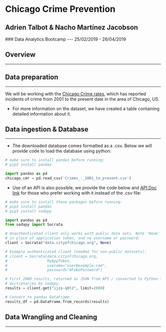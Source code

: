 # Chicago Crime Prevention
## Adrien Talbot & Nacho Martínez Jacobson
### Data Analytics Bootcamp --- 25/02/2019 - 26/04/2019

## Overview
-------------

## Data preparation
---------------------
We will be working with the [Chicago Crime rates](https://data.cityofchicago.org/Public-Safety/Crimes-2001-to-present/ijzp-q8t2), which has reported incidents of crime from 2001 to the present date in the area of Chicago, US.

- For more information on the dataset, we have created a table containing detailed information about it.

## Data ingestion & Database
-------------------------------
- The downloaded database comes formatted as a .csv. Below we will provide code to load the database using python:

```python
# make sure to install pandas before running:
# pip3 install pandas

import pandas as pd
chicago_cmr = pd.read_csv('Crimes_-_2001_to_present.csv')
```

- Use of an API is also possible, we provide the code below and [API Doc link](https://dev.socrata.com/foundry/data.cityofchicago.org/ijzp-q8t2) for those who prefer working with it instead of the .csv file:

```python
# make sure to install these packages before running:
# pip3 install pandas
# pip3 install sodapy

import pandas as pd
from sodapy import Socrata

# Unauthenticated client only works with public data sets. Note 'None'
# in place of application token, and no username or password:
client = Socrata("data.cityofchicago.org", None)

# Example authenticated client (needed for non-public datasets):
# client = Socrata(data.cityofchicago.org,
#                  MyAppToken,
#                  userame="user@example.com",
#                  password="AFakePassword")

# First 2000 results, returned as JSON from API / converted to Python list of
# dictionaries by sodapy.
results = client.get("ijzp-q8t2", limit=2000)

# Convert to pandas DataFrame
results_df = pd.DataFrame.from_records(results)

```
## Data Wrangling and Cleaning
--------------------------------
